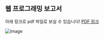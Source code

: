 <h2>웹 프로그래밍 보고서</h2>

아래 링크로 pdf 파일로 보실 수 있습니다!
<a href="file:///C:/Users/ko758/Downloads/%EC%9B%B9%ED%94%84%EB%A1%9C%EA%B7%B8%EB%9E%98%EB%B0%8D%EB%B3%B4%EA%B3%A0%EC%84%9C.hwp.pdf">PDF 링크</a>




![image](https://github.com/WEBminsung/servlet_jsp/assets/127908351/0b816bfd-d5d3-4759-8cbf-756621851c9f)
